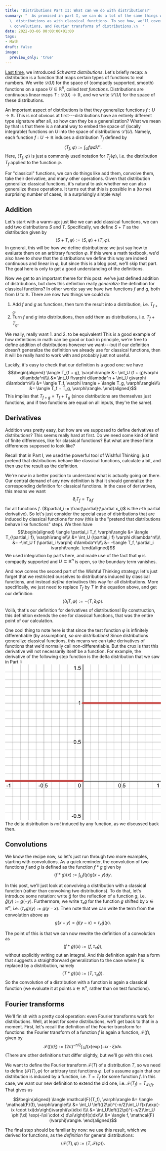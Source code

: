 ```yaml
---
title: 'Distributions Part II: What can we do with distributions?'
summary: "  As promised in part I, we can do a lot of the same things with Schwartz\n\
  \  distributions as with classical functions. To see how, we'll cover\n  derivatives,\
  \ convolutions, and Fourier transforms of distributions.\n  "
date: 2022-03-06 00:00:00+01:00
tags:
- Math
draft: false
image:
  preview_only: 'true'
---
```


[Last time](/post/distributions-intro), we introduced *Schwartz distributions*.
Let's briefly recap: a distribution is a function that maps certain types
of functions to real numbers. We write $\mathcal{D}(U)$ for the space of
(compactly supported, smooth) functions on a space $U \subseteq \mathbb{R}^n$,
called *test functions*. Distributions are continuous linear maps
$T: \mathcal{D}(U) \to \mathbb{R}$, and we write $\mathcal{D}'(U)$
for the space of these distributions.

An important aspect of distributions is that they generalize functions
$f: U \to \mathbb{R}$. This is not obvious at first---distributions have an
entirely different type signature after all, so how can they be a generalization?
What we mean by that is that there is a natural way to embed the space of (locally
integrable) functions on $U$ into the space of distributions $\mathcal{D}'(U)$.
Namely, each function $f: U \to \mathbb{R}$ induces a distribution $T_f$ defined
by
$$\langle T_f, \varphi \rangle := \int_{U} f\varphi d\lambda^n.$$
Here, $\langle T_f, \varphi \rangle$ is just a commonly used notation for
$T_f(\varphi)$, i.e. the distribution $T_f$ applied to the function $\varphi$.

For "classical" functions, we can do things like add them, convolve them,
take their derivative, and many other operations. 
Given that distribution generalize classical functions, it's natural to ask
whether we can also generalize these operations. It turns out that this
is possible in a (to me) surprising number of cases, in a surprisingly
simple way!

## Addition
Let's start with a warm-up: just like we can add classical functions,
we can add two distributions $S$ and $T$. Specifically, we define $S + T$
as the distribution given by
$$\langle S + T, \varphi \rangle := \langle S, \varphi \rangle + \langle T, \varphi\rangle.$$
In general, this will be how we define distributions: we just say how to
evaluate them on an arbitrary function $\varphi$. If this were a math textbook,
we'd also have to show that the distributions we define this way are indeed
continuous and linear in $\varphi$, but since this is a blog post, we'll
skip that part. The goal here is only to get a good understanding of the definitions.

Now we get to an important theme for this post: we've just defined addition
of distributions, but does this definition really *generalize* the definition
for classical functions? In other words: say we have two functions $f$ and $g$,
both from $U$ to $\mathbb{R}$. There are now two things we could do:
1. Add $f$ and $g$ as functions, then turn the result into a distribution, i.e. $T_{f + g}$.
2. Turn $f$ and $g$ into distributions, then add them as distributions, i.e. $T_f + T_g$.

We really, really want 1. and 2. to be equivalent! This is a good example
of how definitions in math can be good or bad: in principle, we're free to
define addition of distributions however we want---but if our definition
doesn't generalize the definition we already use for classical functions,
then it will be really hard to work with and probably just not useful.

Luckily, it's easy to check that our definition is a good one: we have
$$\begin{aligned}
\langle T_{f + g}, \varphi\rangle &= \int_U (f + g)\varphi d\lambda^n\\\\
&= \int_U f\varphi d\lambda^n + \int_U g\varphi d\lambda^n\\\\
&= \langle T_f, \varphi \rangle + \langle T_g, \varphi\rangle\\\\
&= \langle T_f + T_g, \varphi\rangle.
\end{aligned}$$
This implies that $T_{f + g} = T_f + T_g$ (since distributions are themselves
just functions, and if two functions are equal on all inputs, they're the same).

## Derivatives
Addition was pretty easy, but how are we supposed to define derivatives
of distributions? This seems really hard at first. Do we need some kind of
limit of finite differences, like for classical functions? But what
are these finite differences supposed to look like? 

Recall that in Part I, we used the powerful tool of Wishful Thinking:
just pretend that distributions behave like classical functions,
calculate a bit, and then use the result as the definition.

We're now in a better position to understand what is actually going on there.
Our central demand of any new definition is that it should generalize
the corresponding definition for classical functions. In the case of
derivatives, this means we want
$$\partial_i T_f = T_{\partial_i f}$$
for all functions $f$. ($\partial_i := \frac{\partial}{\partial x_i}$ is the
$i$-th partial derivative). So let's just consider the special case
of distributions that are induced by classical functions for now
(this is the "pretend that distributions behave like functions" step).
We then have
$$\begin{aligned}
\langle \partial_i T_f, \varphi\rangle &= \langle T_{\partial_i f}, \varphi\rangle\\\\
&= \int_U (\partial_i f) \varphi d\lambda^n\\\\
&= -\int_U f (\partial_i \varphi) d\lambda^n\\\\
&= -\langle T_f, \partial_i \varphi\rangle.
\end{aligned}$$
We used integration by parts here, and made use of the fact that $\varphi$
is compactly supported and $U \subseteq \mathbb{R}^n$ is open, so the boundary
term vanishes.

And now comes the second part of the Wishful Thinking strategy: let's just
forget that we restricted ourselves to distributions induced by classical
functions, and instead *define* derivatives this way for all distributions.
More specifically, we just need to replace $T_f$ by $T$ in the equation above,
and get our definition:
$$\langle \partial_i T, \varphi\rangle := -\langle T, \partial_i \varphi\rangle.$$
Voilà, that's our definition for derivatives of distributions! By construction,
this definition extends the one for classical functions, that was the entire
point of our calculation.

One cool thing to note here is that since the test function $\varphi$
is infinitely differentiable (by assumption), *so are distributions*!
Since distributions generalize classical functions, this means we can
take derivatives of functions that we'd normally call non-differentiable.
But the crux is that this derivative will not necessarily itself be a function.
For example, the derivative of the following step function is the delta
distribution that we saw in Part I:
![Step function](./step-function.png)
The delta distribution is *not* induced by any function, as we discussed back then.

## Convolutions
We know the recipe now, so let's just run through two more examples,
starting with convolutions. As a quick reminder, the convolution of two
functions $f$ and $g$ is defined as the function $f * g$ given by
$$(f * g)(x) := \int_U f(y)g(x - y)dy.$$

In this post, we'll just look at convolving a distribution with a classical
function (rather than convolving two distributions). To do that, let's introduce
some notation: write $\check{g}$ for the reflection of a function $g$, i.e.
$\check{g}(y) := g(-y)$. Furthermore, we write $\tau_x g$ for the function $g$
shifted by $x \in \mathbb{R}^n$, i.e. $(\tau_x g)(y) := g(y - x)$.
Then note that we can write the term from the convolution above as
$$g(x - y) = \check{g}(y - x) = \tau_x\check{g}(y).$$

The point of this is that we can now rewrite the definition of a convolution as
$$(f * g)(x) := \langle f, \tau_x \check{g}\rangle,$$
without explicitly writing out an integral. And this definition again has a form
that suggests a straightforward generalization to the case where $f$ is replaced
by a distribution, namely
$$(T * g)(x) := \langle T, \tau_x \check{g}\rangle.$$
So the convolution of a distribution with a function is again a classical function
(we evaluate it at points $x \in \mathbb{R}^n$, rather than on test functions).

## Fourier transforms
We'll finish with a pretty cool operation: even Fourier transforms work for
distributions. Well, at least for *some* distributions, we'll get back to that
in a moment. First, let's recall the definition of the Fourier transform
for functions: the Fourier transform of a function $f$ is again a function,
$\mathcal{F}(f)$, given by
$$\mathcal{F}(f)(\xi) := (2\pi)^{-n/2}\int_U f(x) \exp(-ix \cdot \xi)dx.$$
(There are other definitions that differ slightly, but we'll go with this one).

We want to define the Fourier transform $\mathcal{F}(T)$ of a distribution $T$,
so we need to define $\langle \mathcal{F}(T), \varphi\rangle$
for arbitrary test functions $\varphi$. Let's assume again that our distribution
is induced by a function, i.e. $T = T_f$ for some function $f$. In this case,
we want our new definition to extend the old one, i.e. $\mathcal{F}(T_f) = T_{\mathcal{F}(f)}$. That gives us

$$\begin{aligned}
\langle \mathcal{F}(T_f), \varphi\rangle &= \langle \mathcal{F}(f), \varphi\rangle\\\\
&= \int_U \left((2\pi)^{-n/2}\int_U f(x)\exp(-ix \cdot \xi)dx\right)\varphi(\xi)d\xi \\\\
&= \int_U\left((2\pi)^{-n/2}\int_U \phi(\xi) \exp(-i\xi \cdot x) d\xi\right)f(x)dx\\\\
&= \langle f, \mathcal{F}(\varphi)\rangle.
\end{aligned}$$

The final step should be familiar by now: we use this result, which we derived for functions, as the *definition* for general distributions:
$$\langle \mathcal{F}(T), \varphi\rangle := \langle T, \mathcal{F}(\varphi)\rangle.$$
